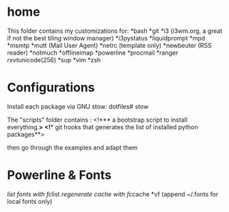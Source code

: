 home
====

This folder contains my customizations for:
*bash
*git
*i3 (i3wm.org, a great if not the best tiling window manager)
*i3pystatus
*liquidprompt
*mpd
*msmtp
*mutt (Mail User Agent)
*netrc (template only)
*newbeuter (RSS reader)
*notmuch
*offlineimap
*powerline
*procmail
*ranger
*rxvt*unicode(256)
*sup
*vim
*zsh

Configurations
====
Install each package via GNU stow:
	dotfiles# stow <PKG>

The "scripts" folder contains :
<!*** a bootstrap script to install everything.**>
<!*** git hooks that generates the list of installed python packages**>

then go through the examples and adapt them

Powerline & Fonts
====

*list fonts with fc*list
*regenerate cache with fc*cache *vf  (append ~/.fonts for local fonts only)
